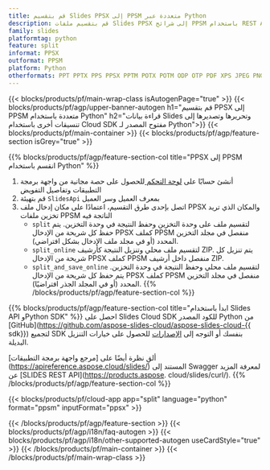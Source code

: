 ```yaml
---
title: قم بتقسيم Slides PPSX إلى PPSM متعددة عبر Python
description: قم بتقسيم ملفات Slides PPSX إلى شرائح PPSM باستخدام REST API وPython SDK مفتوحة المصدر
family: slides
platformtag: python
feature: split
informat: PPSX
outformat: PPSM
platform: Python
otherformats: PPT PPTX PPS PPSX PPTM POTX POTM ODP OTP PDF XPS JPEG PNG BMP TIFF SVG HTML5 GIF XAML
---
```


{{< blocks/products/pf/main-wrap-class isAutogenPage="true" >}}
{{< blocks/products/pf/agp/upper-banner-autogen h1="قم بتقسيم PPSX إلى PPSM متعددة باستخدام Python" h2="قراءة بيانات Slides وتحريرها وتصديرها إلى تنسيقات أخرى باستخدام Cloud SDK مفتوح المصدر لـ Python">}}
{{< blocks/products/pf/main-container >}}
{{< blocks/products/pf/agp/feature-section isGrey="true" >}}

{{% blocks/products/pf/agp/feature-section-col title="PPSX إلى PPSM انقسم باستخدام Python" %}}
1. أنشئ حسابًا على <a href="https://dashboard.aspose.cloud/"> لوحة التحكم </a> للحصول على حصة مجانية من واجهة برمجة التطبيقات وتفاصيل التفويض
1. قم بتهيئة ```SlidesApi``` بمعرف العميل وسر العميل
1. اتصل بإحدى طرق التقسيم، اعتمادًا على مكان إدخال ملف PPSX والمكان الذي تريد تخزين ملفات PPSM الناتجة فيه
    - ```split``` لتقسيم ملف على وحدة التخزين وحفظ النتيجة في وحدة التخزين. يتم حفظ كل شريحة من الإدخال PPSX كملف PPSM منفصل في مجلد التخزين المحدد (أو في مجلد ملف الإدخال بشكل افتراضي).
    - ```split_online``` لتقسيم ملف محلي وتنزيل النتيجة كأرشيف ZIP. يتم تنزيل كل شريحة من الإدخال PPSX كملف PPSM منفصل داخل أرشيف ZIP.
    - ```split_and_save_online``` لتقسيم ملف محلي وحفظ النتيجة في وحدة التخزين. يتم حفظ كل شريحة من الإدخال PPSX كملف PPSM منفصل في مجلد التخزين المحدد (أو في المجلد الجذر افتراضيًا).
{{% /blocks/products/pf/agp/feature-section-col %}}

{{% blocks/products/pf/agp/feature-section-col title="ابدأ باستخدام Slides API وPython SDK" %}}
احصل على Slides Cloud SDK للكود المصدر Python من [GitHub](https://github.com/aspose-slides-cloud/aspose-slides-cloud-{{ sdk}}) لتجميع SDK بنفسك أو التوجه إلى [الإصدارات](https://releases.aspose.cloud/) للحصول على خيارات التنزيل البديلة.

ألقِ نظرة أيضًا على [مرجع واجهة برمجة التطبيقات] (https://apireference.aspose.cloud/slides/) المستند إلى Swagger لمعرفة المزيد عن [SLIDES REST API](https://products.aspose. cloud/slides/curl/).
{{% /blocks/products/pf/agp/feature-section-col %}}

{{< blocks/products/pf/cloud-app app="split" language="python" format="ppsm" inputFormat="ppsx" >}}

{{< /blocks/products/pf/agp/feature-section >}}
{{< blocks/products/pf/agp/i18n/faq-autogen >}}
{{< blocks/products/pf/agp/i18n/other-supported-autogen useCardStyle="true" >}}
{{< /blocks/products/pf/main-container >}}
{{< /blocks/products/pf/main-wrap-class >}}